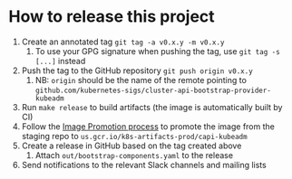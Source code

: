 # How to release this project

1. Create an annotated tag `git tag -a v0.x.y -m v0.x.y`
    1. To use your GPG signature when pushing the tag, use `git tag -s [...]` instead
1. Push the tag to the GitHub repository `git push origin v0.x.y`
    1. NB: `origin` should be the name of the remote pointing to
       `github.com/kubernetes-sigs/cluster-api-bootstrap-provider-kubeadm`
1. Run `make release` to build artifacts (the image is automatically built by CI)
1. Follow the [Image Promotion process](https://github.com/kubernetes/k8s.io/tree/master/k8s.gcr.io#image-promoter) to
   promote the image from the staging repo to `us.gcr.io/k8s-artifacts-prod/capi-kubeadm`
1. Create a release in GitHub based on the tag created above
    1. Attach `out/bootstrap-components.yaml` to the release
1. Send notifications to the relevant Slack channels and mailing lists
